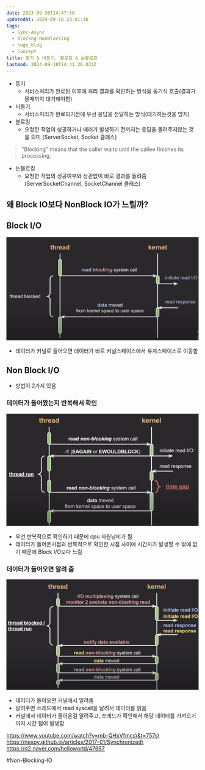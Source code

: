 ```yaml
---
date: 2023-09-30T14:47:58
updatedAt: 2024-09-18 23:41:36
tags:
  - Sync-Async
  - Blockng-NonBlocking
  - hugo_blog
  - Concept
title: 동기 & 비동기, 블로킹 & 논블로킹
lastmod: 2024-09-18T14:41:36.031Z
---
```

* 동기
  * 서비스처리가 완료된 이후에 처리 결과를 확인하는 방식을 동기식 호출(결과가 올때까지 대기해야함)
* 비동기
  * 서비스처리가 완료되기전에 우선 응답을 전달하는 방식(대기하는것을 방지)
* 블로킹
  * 요청한 작업이 성공하거나 에러가 발생하기 전까지는 응답을 돌려주지않는 것을 의미 (ServerSocket, Socket 클래스)

> "Blocking" means that the caller waits until the callee finishes its processing.

* 논블로킹
  * 요청한 작업의 성공여부와 상관없이 바로 결과를 돌려줌 (ServerSocketChannel, SocketChannel 클래스)

## 왜 Block IO보다 NonBlock IO가 느릴까?

## Block I/O

![Pasted image 20231105204457](/image/real-resource-image/Pasted%20image%2020231105204457.png)

* 데이터가 커널로 들어오면 데이터가 바로 커널스페이스에서 유저스페이스로 이동함

## Non Block I/O

* 방법이 2가지 있음

### 데이터가 들어왔는지 반복해서 확인

![Pasted image 20231105204700](/image/real-resource-image/Pasted%20image%2020231105204700.png)

* 우선 반복적으로 확인하기 때문에 cpu 자원낭비가 됨
* 데이터가 들어온시점과 반복적으로 확인한 시점 사이에 시간차가 발생할 수 밖에 없기 때문에 Block I/O보다 느림

### 데이터가 들어오면 알려 줌

![Pasted image 20231105205052](/image/real-resource-image/Pasted%20image%2020231105205052.png)

* 데이터가 들어오면 커널에서 알려줌
* 알려주면 쓰레드에서 read syscall을 날려서 데이터를 읽음
* 커널에서 데이터가 들어온걸 알려주고, 쓰레드가 확인해서 해당 데이터를 가져오기 까지 시간 텀이 발생함

https://www.youtube.com/watch?v=mb-QHxVfmcs\&t=757s\
https://nesoy.github.io/articles/2017-01/Synchronized\
https://d2.naver.com/helloworld/47667

\#Non-Blocking-IO
